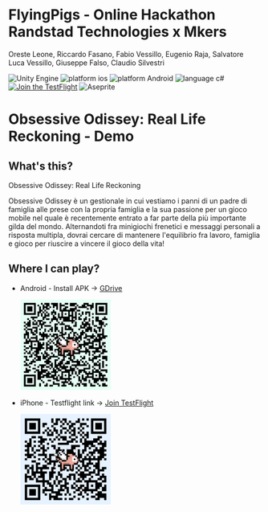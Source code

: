# FlyingPigs - Online Hackathon Randstad Technologies x Mkers
Oreste Leone, Riccardo Fasano, Fabio Vessillo, Eugenio Raja, Salvatore Luca Vessillo, Giuseppe Falso, Claudio Silvestri 
<p align="left">
<img src="https://img.shields.io/badge/Unity-000000?style=for-the-badge&logo=unity&logoColor=white" alt= "Unity Engine"/> 
<img src="https://img.shields.io/badge/iOS-000000?style=for-the-badge&logo=ios&logoColor=white" alt= "platform ios"/>
<img src="https://img.shields.io/badge/Android-3DDC84?style=for-the-badge&logo=android&logoColor=black" alt= "platform Android"/> 
<img src="https://img.shields.io/badge/C_Sharp-512BD4?style=for-the-badge&logo=csharp&logoColor=white" alt= "language c#"/> 
<a href="https://testflight.apple.com/join/uYak5scv"><img src="https://img.shields.io/badge/TestFlight-0D96F6?style=for-the-badge&logo=appstore&logoColor=white" alt= "Join the TestFlight"/></a> 
<img src="https://img.shields.io/badge/Aseprite-7D929E?style=for-the-badge&logo=aseprite&logoColor=white" alt= "Aseprite"/> 
</p>

# Obsessive Odissey: Real Life Reckoning - Demo

## What's this?

Obsessive Odissey: Real Life Reckoning  

Obsessive Odissey è un gestionale in cui vestiamo i panni di un padre di famiglia alle prese con la propria famiglia e la sua passione per un gioco mobile nel quale è recentemente entrato a far parte della più importante gilda del mondo.
Alternandoti fra minigiochi frenetici e messaggi personali a risposta multipla, dovrai cercare di mantenere l'equilibrio fra lavoro, famiglia e gioco per riuscire a vincere il gioco della vita!

## Where I can play? 
- Android - Install APK -> [GDrive](https://drive.google.com/drive/folders/1aA_fN69kaDO8zUfj1ivVy4uzAvO70tvk?usp=sharing)

  <img src="apk.png" alt="apk QrCode" width="180" height="180"/>

- iPhone - Testflight link -> [Join TestFlight](https://testflight.apple.com/join/uYak5scv)

  <img src="testflight.png" alt="apk QrCode" width="180" height="180"/>

